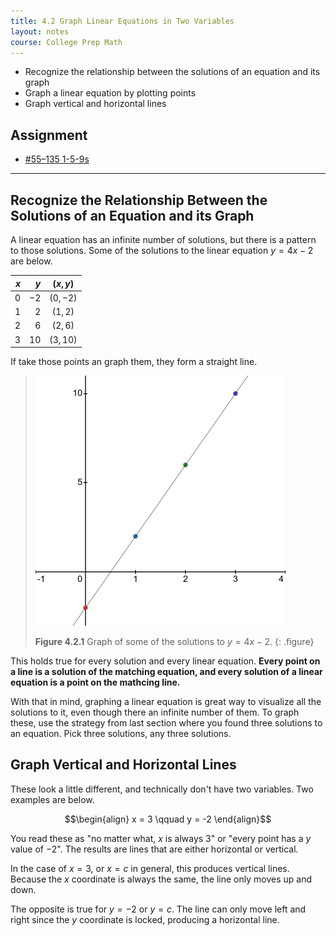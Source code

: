 ```yaml
---
title: 4.2 Graph Linear Equations in Two Variables
layout: notes
course: College Prep Math
---
```


- Recognize the relationship between the solutions of an equation and its graph
- Graph a linear equation by plotting points
- Graph vertical and horizontal lines

## Assignment

- [#55–135 1-5-9s](https://openstax.org/books/elementary-algebra-2e/pages/4-2-graph-linear-equations-in-two-variables#fs-id1169594028663)

---

## Recognize the Relationship Between the Solutions of an Equation and its Graph

A linear equation has an infinite number of solutions, but there is a pattern to those solutions. Some of the solutions to the linear equation $y=4x-2$ are below.

|  $x$ |  $y$ | $(x,y)$  |
| ---: | ---: | :------: |
|  $0$ | $-2$ | $(0,-2)$ |
|  $1$ |  $2$ | $(1,2)$  |
|  $2$ |  $6$ | $(2,6)$  |
|  $3$ | $10$ | $(3,10)$ |

If take those points an graph them, they form a straight line.

> ![Graph of 4x-2](./img/4-2-4x-2.png)
>
> **Figure 4.2.1** Graph of some of the solutions to $y=4x-2$.
{: .figure}

This holds true for every solution and every linear equation. **Every point on a line is a solution of the matching equation, and every solution of a linear equation is a point on the mathcing line.**

With that in mind, graphing a linear equation is great way to visualize all the solutions to it, even though there an infinite number of them. To graph these, use the strategy from last section where you found three solutions to an equation. Pick three solutions, any three solutions.

## Graph Vertical and Horizontal Lines

These look a little different, and technically don't have two variables. Two examples are below.

$$\begin{align}
x = 3 \qquad y = -2
\end{align}$$

You read these as "no matter what, $x$ is always 3" or "every point has a $y$ value of $-2$". The results are lines that are either horizontal or vertical.

In the case of $x=3$, or $x=c$ in general, this produces vertical lines. Because the $x$ coordinate is always the same, the line only moves up and down.

The opposite is true for $y=-2$ or $y=c$. The line can only move left and right since the $y$ coordinate is locked, producing a horizontal line.
